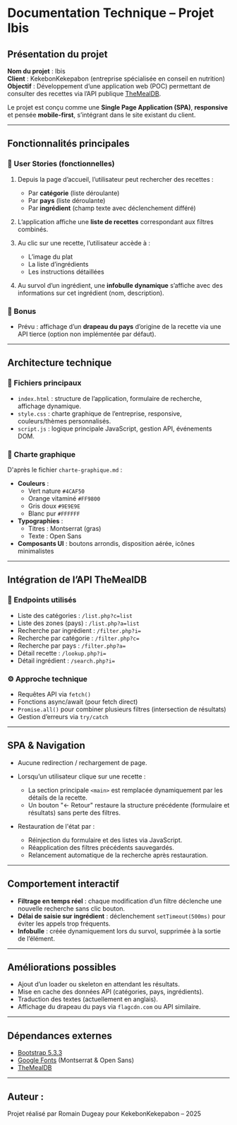 # Documentation Technique – Projet Ibis

## Présentation du projet
**Nom du projet** : Ibis  
**Client** : KekebonKekepabon (entreprise spécialisée en conseil en nutrition)  
**Objectif** : Développement d’une application web (POC) permettant de consulter des recettes via l’API publique [TheMealDB](https://www.themealdb.com/api.php).  

Le projet est conçu comme une **Single Page Application (SPA)**, **responsive** et pensée **mobile-first**, s’intégrant dans le site existant du client.

---

## Fonctionnalités principales

### 🎯 User Stories (fonctionnelles)
1. Depuis la page d’accueil, l’utilisateur peut rechercher des recettes :
   - Par **catégorie** (liste déroulante)
   - Par **pays** (liste déroulante)
   - Par **ingrédient** (champ texte avec déclenchement différé)

2. L’application affiche une **liste de recettes** correspondant aux filtres combinés.

3. Au clic sur une recette, l’utilisateur accède à :
   - L’image du plat
   - La liste d’ingrédients
   - Les instructions détaillées

4. Au survol d’un ingrédient, une **infobulle dynamique** s’affiche avec des informations sur cet ingrédient (nom, description).

### 🧪 Bonus
- Prévu : affichage d’un **drapeau du pays** d’origine de la recette via une API tierce (option non implémentée par défaut).

---

## Architecture technique

### 📁 Fichiers principaux
- `index.html` : structure de l’application, formulaire de recherche, affichage dynamique.
- `style.css` : charte graphique de l’entreprise, responsive, couleurs/thèmes personnalisés.
- `script.js` : logique principale JavaScript, gestion API, événements DOM.

### 📐 Charte graphique
D'après le fichier `charte-graphique.md` :
- **Couleurs** :
  - Vert nature `#4CAF50`
  - Orange vitaminé `#FF9800`
  - Gris doux `#9E9E9E`
  - Blanc pur `#FFFFFF`
- **Typographies** :
  - Titres : Montserrat (gras)
  - Texte : Open Sans
- **Composants UI** : boutons arrondis, disposition aérée, icônes minimalistes

---

## Intégration de l’API TheMealDB

### 🔄 Endpoints utilisés
- Liste des catégories : `/list.php?c=list`
- Liste des zones (pays) : `/list.php?a=list`
- Recherche par ingrédient : `/filter.php?i=`
- Recherche par catégorie : `/filter.php?c=`
- Recherche par pays : `/filter.php?a=`
- Détail recette : `/lookup.php?i=`
- Détail ingrédient : `/search.php?i=`

### ⚙️ Approche technique
- Requêtes API via `fetch()`
- Fonctions async/await (pour fetch direct)
- `Promise.all()` pour combiner plusieurs filtres (intersection de résultats)
- Gestion d’erreurs via `try/catch`

---

## SPA & Navigation

- Aucune redirection / rechargement de page.
- Lorsqu’un utilisateur clique sur une recette :
  - La section principale `<main>` est remplacée dynamiquement par les détails de la recette.
  - Un bouton "← Retour" restaure la structure précédente (formulaire et résultats) sans perte des filtres.
  
- Restauration de l'état par :
  - Réinjection du formulaire et des listes via JavaScript.
  - Réapplication des filtres précédents sauvegardés.
  - Relancement automatique de la recherche après restauration.

---

## Comportement interactif

- **Filtrage en temps réel** : chaque modification d’un filtre déclenche une nouvelle recherche sans clic bouton.
- **Délai de saisie sur ingrédient** : déclenchement `setTimeout(500ms)` pour éviter les appels trop fréquents.
- **Infobulle** : créée dynamiquement lors du survol, supprimée à la sortie de l’élément.

---

## Améliorations possibles
- Ajout d’un loader ou skeleton en attendant les résultats.
- Mise en cache des données API (catégories, pays, ingrédients).
- Traduction des textes (actuellement en anglais).
- Affichage du drapeau du pays via `flagcdn.com` ou API similaire.

---

## Dépendances externes
- [Bootstrap 5.3.3](https://getbootstrap.com/)
- [Google Fonts](https://fonts.google.com/) (Montserrat & Open Sans)
- [TheMealDB](https://www.themealdb.com/api.php)

---

## Auteur :
Projet réalisé par Romain Dugeay pour KekebonKekepabon – 2025

